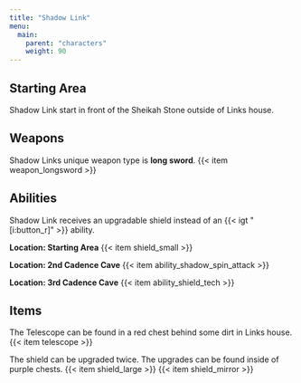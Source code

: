```yaml
---
title: "Shadow Link"
menu:
  main:
    parent: "characters"
    weight: 90
---
```


## Starting Area

Shadow Link start in front of the Sheikah Stone outside of Links house.

## Weapons

Shadow Links unique weapon type is **long sword**.
{{< item weapon_longsword >}}

## Abilities

Shadow Link receives an upgradable shield instead of an {{< igt "[i:button_r]" >}} ability.

**Location: Starting Area**
{{< item shield_small >}}

**Location: 2nd Cadence Cave**
{{< item ability_shadow_spin_attack >}}

**Location: 3rd Cadence Cave**
{{< item ability_shield_tech >}}

## Items

The Telescope can be found in a red chest behind some dirt in Links house.
{{< item telescope >}}

The shield can be upgraded twice. The upgrades can be found inside of purple chests.
{{< item shield_large >}}
{{< item shield_mirror >}}
